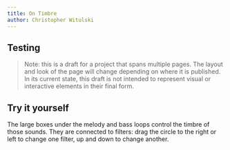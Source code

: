 ```yaml
---
title: On Timbre
author: Christopher Witulski
---
```

<main>

## Testing

>Note: this is a draft for a project that spans multiple pages. The layout and look of the page will change depending on where it is published. In its current state, this draft is not intended to represent visual or interactive elements in their final form.

## Try it yourself

The large boxes under the melody and bass loops control the timbre of those sounds. They are connected to filters: drag the circle to the right or left to change one filter, up and down to change another.

<div id="playButton"></div>

<div id="melodyLoop" class="loop"></div>

<div id="synthEffects" class="effects"></div>

<div id="bassLoop" class="loop"></div>

<div id="bassEffects" class="effects"></div>

<div id="drumLoop" class="loop"></div>

</main>

<script src="main.js"></script>
